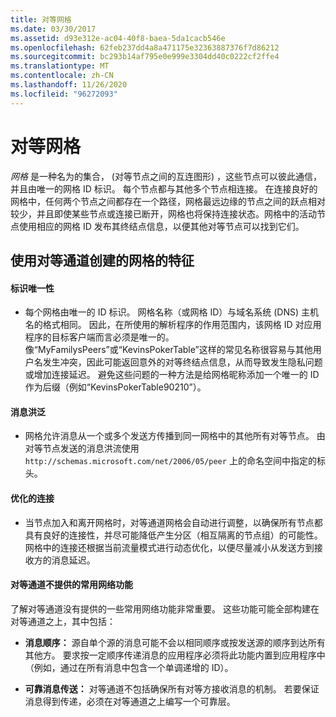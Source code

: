 ```yaml
---
title: 对等网格
ms.date: 03/30/2017
ms.assetid: d93e312e-ac04-40f8-baea-5da1cacb546e
ms.openlocfilehash: 62feb237dd4a8a471175e32363887376f7d86212
ms.sourcegitcommit: bc293b14af795e0e999e3304dd40c0222cf2ffe4
ms.translationtype: MT
ms.contentlocale: zh-CN
ms.lasthandoff: 11/26/2020
ms.locfileid: "96272093"
---
```

# <a name="peer-meshes"></a>对等网格

*网格* 是一种名为的集合， (对等节点之间的互连图形) ，这些节点可以彼此通信，并且由唯一的网格 ID 标识。 每个节点都与其他多个节点相连接。 在连接良好的网格中，任何两个节点之间都存在一个路径，网格最远边缘的节点之间的跃点相对较少，并且即使某些节点或连接已断开，网格也将保持连接状态。网格中的活动节点使用相应的网格 ID 发布其终结点信息，以便其他对等节点可以找到它们。  
  
## <a name="characteristics-of-a-mesh-created-using-peer-channel"></a>使用对等通道创建的网格的特征  
  
#### <a name="uniquely-identified"></a>标识唯一性  
  
- 每个网格由唯一的 ID 标识。 网格名称（或网格 ID）与域名系统 (DNS) 主机名的格式相同。 因此，在所使用的解析程序的作用范围内，该网格 ID 对应用程序的目标客户端而言必须是唯一的。 像“MyFamilysPeers”或“KevinsPokerTable”这样的常见名称很容易与其他用户名发生冲突，因此可能返回意外的对等终结点信息，从而导致发生隐私问题或增加连接延迟。 避免这些问题的一种方法是给网格昵称添加一个唯一的 ID 作为后缀（例如“KevinsPokerTable90210”）。  
  
#### <a name="message-flooding"></a>消息洪泛  
  
- 网格允许消息从一个或多个发送方传播到同一网格中的其他所有对等节点。 由对等节点发送的消息洪流使用 `http://schemas.microsoft.com/net/2006/05/peer` 上的命名空间中指定的标头。  
  
#### <a name="optimized-connections"></a>优化的连接  
  
- 当节点加入和离开网格时，对等通道网格会自动进行调整，以确保所有节点都具有良好的连接性，并尽可能降低产生分区（相互隔离的节点组）的可能性。 网格中的连接还根据当前流量模式进行动态优化，以便尽量减小从发送方到接收方的消息延迟。  
  
#### <a name="popular-network-features-that-peer-channel-does-not-provide"></a>对等通道不提供的常用网络功能  

 了解对等通道没有提供的一些常用网络功能非常重要。 这些功能可能全部构建在对等通道之上，其中包括：  
  
- **消息顺序：** 源自单个源的消息可能不会以相同顺序或按发送源的顺序到达所有其他方。 要求按一定顺序传递消息的应用程序必须将此功能内置到应用程序中（例如，通过在所有消息中包含一个单调递增的 ID）。  
  
- **可靠消息传送：** 对等通道不包括确保所有对等方接收消息的机制。 若要保证消息得到传递，必须在对等通道之上编写一个可靠层。
